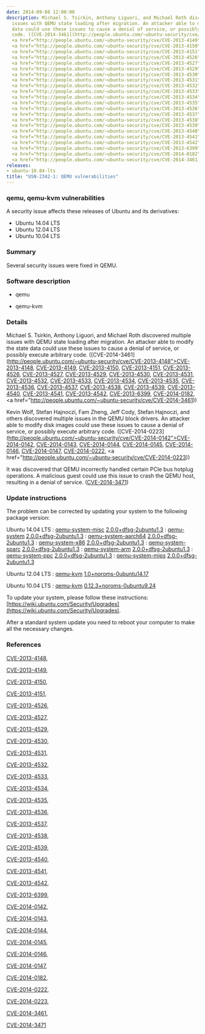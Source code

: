 ```yaml
---
date: 2014-09-08 12:00:00
description: Michael S. Tsirkin, Anthony Liguori, and Michael Roth discovered multiple
  issues with QEMU state loading after migration. An attacker able to modify the state
  data could use these issues to cause a denial of service, or possibly execute arbitrary
  code. ([CVE-2014-3461](http://people.ubuntu.com/~ubuntu-security/cve/CVE-2013-4148">CVE-2013-4148</a>,
  <a href="http://people.ubuntu.com/~ubuntu-security/cve/CVE-2013-4149">CVE-2013-4149</a>,
  <a href="http://people.ubuntu.com/~ubuntu-security/cve/CVE-2013-4150">CVE-2013-4150</a>,
  <a href="http://people.ubuntu.com/~ubuntu-security/cve/CVE-2013-4151">CVE-2013-4151</a>,
  <a href="http://people.ubuntu.com/~ubuntu-security/cve/CVE-2013-4526">CVE-2013-4526</a>,
  <a href="http://people.ubuntu.com/~ubuntu-security/cve/CVE-2013-4527">CVE-2013-4527</a>,
  <a href="http://people.ubuntu.com/~ubuntu-security/cve/CVE-2013-4529">CVE-2013-4529</a>,
  <a href="http://people.ubuntu.com/~ubuntu-security/cve/CVE-2013-4530">CVE-2013-4530</a>,
  <a href="http://people.ubuntu.com/~ubuntu-security/cve/CVE-2013-4531">CVE-2013-4531</a>,
  <a href="http://people.ubuntu.com/~ubuntu-security/cve/CVE-2013-4532">CVE-2013-4532</a>,
  <a href="http://people.ubuntu.com/~ubuntu-security/cve/CVE-2013-4533">CVE-2013-4533</a>,
  <a href="http://people.ubuntu.com/~ubuntu-security/cve/CVE-2013-4534">CVE-2013-4534</a>,
  <a href="http://people.ubuntu.com/~ubuntu-security/cve/CVE-2013-4535">CVE-2013-4535</a>,
  <a href="http://people.ubuntu.com/~ubuntu-security/cve/CVE-2013-4536">CVE-2013-4536</a>,
  <a href="http://people.ubuntu.com/~ubuntu-security/cve/CVE-2013-4537">CVE-2013-4537</a>,
  <a href="http://people.ubuntu.com/~ubuntu-security/cve/CVE-2013-4538">CVE-2013-4538</a>,
  <a href="http://people.ubuntu.com/~ubuntu-security/cve/CVE-2013-4539">CVE-2013-4539</a>,
  <a href="http://people.ubuntu.com/~ubuntu-security/cve/CVE-2013-4540">CVE-2013-4540</a>,
  <a href="http://people.ubuntu.com/~ubuntu-security/cve/CVE-2013-4541">CVE-2013-4541</a>,
  <a href="http://people.ubuntu.com/~ubuntu-security/cve/CVE-2013-4542">CVE-2013-4542</a>,
  <a href="http://people.ubuntu.com/~ubuntu-security/cve/CVE-2013-6399">CVE-2013-6399</a>,
  <a href="http://people.ubuntu.com/~ubuntu-security/cve/CVE-2014-0182">CVE-2014-0182</a>,
  <a href="http://people.ubuntu.com/~ubuntu-security/cve/CVE-2014-3461))
releases:
- ubuntu-10.04-lts
title: "USN-2342-1: QEMU vulnerabilities"
---
```


### qemu, qemu-kvm vulnerabilities

A security issue affects these releases of Ubuntu and its derivatives:

* Ubuntu 14.04 LTS
* Ubuntu 12.04 LTS
* Ubuntu 10.04 LTS

### Summary

Several security issues were fixed in QEMU. 

### Software description

* qemu 

* qemu-kvm 

### Details

Michael S. Tsirkin, Anthony Liguori, and Michael Roth discovered multiple issues with QEMU state loading after migration. An attacker able to modify the state data could use these issues to cause a denial of service, or possibly execute arbitrary code. ([CVE-2014-3461](http://people.ubuntu.com/~ubuntu-security/cve/CVE-2013-4148">CVE-2013-4148</a>, <a href="http://people.ubuntu.com/~ubuntu-security/cve/CVE-2013-4149">CVE-2013-4149</a>, <a href="http://people.ubuntu.com/~ubuntu-security/cve/CVE-2013-4150">CVE-2013-4150</a>, <a href="http://people.ubuntu.com/~ubuntu-security/cve/CVE-2013-4151">CVE-2013-4151</a>, <a href="http://people.ubuntu.com/~ubuntu-security/cve/CVE-2013-4526">CVE-2013-4526</a>, <a href="http://people.ubuntu.com/~ubuntu-security/cve/CVE-2013-4527">CVE-2013-4527</a>, <a href="http://people.ubuntu.com/~ubuntu-security/cve/CVE-2013-4529">CVE-2013-4529</a>, <a href="http://people.ubuntu.com/~ubuntu-security/cve/CVE-2013-4530">CVE-2013-4530</a>, <a href="http://people.ubuntu.com/~ubuntu-security/cve/CVE-2013-4531">CVE-2013-4531</a>, <a href="http://people.ubuntu.com/~ubuntu-security/cve/CVE-2013-4532">CVE-2013-4532</a>, <a href="http://people.ubuntu.com/~ubuntu-security/cve/CVE-2013-4533">CVE-2013-4533</a>, <a href="http://people.ubuntu.com/~ubuntu-security/cve/CVE-2013-4534">CVE-2013-4534</a>, <a href="http://people.ubuntu.com/~ubuntu-security/cve/CVE-2013-4535">CVE-2013-4535</a>, <a href="http://people.ubuntu.com/~ubuntu-security/cve/CVE-2013-4536">CVE-2013-4536</a>, <a href="http://people.ubuntu.com/~ubuntu-security/cve/CVE-2013-4537">CVE-2013-4537</a>, <a href="http://people.ubuntu.com/~ubuntu-security/cve/CVE-2013-4538">CVE-2013-4538</a>, <a href="http://people.ubuntu.com/~ubuntu-security/cve/CVE-2013-4539">CVE-2013-4539</a>, <a href="http://people.ubuntu.com/~ubuntu-security/cve/CVE-2013-4540">CVE-2013-4540</a>, <a href="http://people.ubuntu.com/~ubuntu-security/cve/CVE-2013-4541">CVE-2013-4541</a>, <a href="http://people.ubuntu.com/~ubuntu-security/cve/CVE-2013-4542">CVE-2013-4542</a>, <a href="http://people.ubuntu.com/~ubuntu-security/cve/CVE-2013-6399">CVE-2013-6399</a>, <a href="http://people.ubuntu.com/~ubuntu-security/cve/CVE-2014-0182">CVE-2014-0182</a>, <a href="http://people.ubuntu.com/~ubuntu-security/cve/CVE-2014-3461))

Kevin Wolf, Stefan Hajnoczi, Fam Zheng, Jeff Cody, Stefan Hajnoczi, and others discovered multiple issues in the QEMU block drivers. An attacker able to modify disk images could use these issues to cause a denial of service, or possibly execute arbitrary code. ([CVE-2014-0223](http://people.ubuntu.com/~ubuntu-security/cve/CVE-2014-0142">CVE-2014-0142</a>, <a href="http://people.ubuntu.com/~ubuntu-security/cve/CVE-2014-0143">CVE-2014-0143</a>, <a href="http://people.ubuntu.com/~ubuntu-security/cve/CVE-2014-0144">CVE-2014-0144</a>, <a href="http://people.ubuntu.com/~ubuntu-security/cve/CVE-2014-0145">CVE-2014-0145</a>, <a href="http://people.ubuntu.com/~ubuntu-security/cve/CVE-2014-0146">CVE-2014-0146</a>, <a href="http://people.ubuntu.com/~ubuntu-security/cve/CVE-2014-0147">CVE-2014-0147</a>, <a href="http://people.ubuntu.com/~ubuntu-security/cve/CVE-2014-0222">CVE-2014-0222</a>, <a href="http://people.ubuntu.com/~ubuntu-security/cve/CVE-2014-0223))

It was discovered that QEMU incorrectly handled certain PCIe bus hotplug operations. A malicious guest could use this issue to crash the QEMU host, resulting in a denial of service. ([CVE-2014-3471](http://people.ubuntu.com/~ubuntu-security/cve/CVE-2014-3471)) 

### Update instructions

The problem can be corrected by updating your system to the following package version:

Ubuntu 14.04 LTS
 : [qemu-system-misc](https://launchpad.net/ubuntu/+source/qemu) <span> [2.0.0+dfsg-2ubuntu1.3](https://launchpad.net/ubuntu/+source/qemu/2.0.0+dfsg-2ubuntu1.3) </span> 
 : [qemu-system](https://launchpad.net/ubuntu/+source/qemu) <span> [2.0.0+dfsg-2ubuntu1.3](https://launchpad.net/ubuntu/+source/qemu/2.0.0+dfsg-2ubuntu1.3) </span> 
 : [qemu-system-aarch64](https://launchpad.net/ubuntu/+source/qemu) <span> [2.0.0+dfsg-2ubuntu1.3](https://launchpad.net/ubuntu/+source/qemu/2.0.0+dfsg-2ubuntu1.3) </span> 
 : [qemu-system-x86](https://launchpad.net/ubuntu/+source/qemu) <span> [2.0.0+dfsg-2ubuntu1.3](https://launchpad.net/ubuntu/+source/qemu/2.0.0+dfsg-2ubuntu1.3) </span> 
 : [qemu-system-sparc](https://launchpad.net/ubuntu/+source/qemu) <span> [2.0.0+dfsg-2ubuntu1.3](https://launchpad.net/ubuntu/+source/qemu/2.0.0+dfsg-2ubuntu1.3) </span> 
 : [qemu-system-arm](https://launchpad.net/ubuntu/+source/qemu) <span> [2.0.0+dfsg-2ubuntu1.3](https://launchpad.net/ubuntu/+source/qemu/2.0.0+dfsg-2ubuntu1.3) </span> 
 : [qemu-system-ppc](https://launchpad.net/ubuntu/+source/qemu) <span> [2.0.0+dfsg-2ubuntu1.3](https://launchpad.net/ubuntu/+source/qemu/2.0.0+dfsg-2ubuntu1.3) </span> 
 : [qemu-system-mips](https://launchpad.net/ubuntu/+source/qemu) <span> [2.0.0+dfsg-2ubuntu1.3](https://launchpad.net/ubuntu/+source/qemu/2.0.0+dfsg-2ubuntu1.3) </span> 

Ubuntu 12.04 LTS
 : [qemu-kvm](https://launchpad.net/ubuntu/+source/qemu-kvm) <span> [1.0+noroms-0ubuntu14.17](https://launchpad.net/ubuntu/+source/qemu-kvm/1.0+noroms-0ubuntu14.17) </span> 

Ubuntu 10.04 LTS
 : [qemu-kvm](https://launchpad.net/ubuntu/+source/qemu-kvm) <span> [0.12.3+noroms-0ubuntu9.24](https://launchpad.net/ubuntu/+source/qemu-kvm/0.12.3+noroms-0ubuntu9.24) </span> 

To update your system, please follow these instructions: [https://wiki.ubuntu.com/Security/Upgrades](https://wiki.ubuntu.com/Security/Upgrades).

After a standard system update you need to reboot your computer to make all the necessary changes. 

### References

 [CVE-2013-4148](http://people.ubuntu.com/~ubuntu-security/cve/CVE-2013-4148), 

 [CVE-2013-4149](http://people.ubuntu.com/~ubuntu-security/cve/CVE-2013-4149), 

 [CVE-2013-4150](http://people.ubuntu.com/~ubuntu-security/cve/CVE-2013-4150), 

 [CVE-2013-4151](http://people.ubuntu.com/~ubuntu-security/cve/CVE-2013-4151), 

 [CVE-2013-4526](http://people.ubuntu.com/~ubuntu-security/cve/CVE-2013-4526), 

 [CVE-2013-4527](http://people.ubuntu.com/~ubuntu-security/cve/CVE-2013-4527), 

 [CVE-2013-4529](http://people.ubuntu.com/~ubuntu-security/cve/CVE-2013-4529), 

 [CVE-2013-4530](http://people.ubuntu.com/~ubuntu-security/cve/CVE-2013-4530), 

 [CVE-2013-4531](http://people.ubuntu.com/~ubuntu-security/cve/CVE-2013-4531), 

 [CVE-2013-4532](http://people.ubuntu.com/~ubuntu-security/cve/CVE-2013-4532), 

 [CVE-2013-4533](http://people.ubuntu.com/~ubuntu-security/cve/CVE-2013-4533), 

 [CVE-2013-4534](http://people.ubuntu.com/~ubuntu-security/cve/CVE-2013-4534), 

 [CVE-2013-4535](http://people.ubuntu.com/~ubuntu-security/cve/CVE-2013-4535), 

 [CVE-2013-4536](http://people.ubuntu.com/~ubuntu-security/cve/CVE-2013-4536), 

 [CVE-2013-4537](http://people.ubuntu.com/~ubuntu-security/cve/CVE-2013-4537), 

 [CVE-2013-4538](http://people.ubuntu.com/~ubuntu-security/cve/CVE-2013-4538), 

 [CVE-2013-4539](http://people.ubuntu.com/~ubuntu-security/cve/CVE-2013-4539), 

 [CVE-2013-4540](http://people.ubuntu.com/~ubuntu-security/cve/CVE-2013-4540), 

 [CVE-2013-4541](http://people.ubuntu.com/~ubuntu-security/cve/CVE-2013-4541), 

 [CVE-2013-4542](http://people.ubuntu.com/~ubuntu-security/cve/CVE-2013-4542), 

 [CVE-2013-6399](http://people.ubuntu.com/~ubuntu-security/cve/CVE-2013-6399), 

 [CVE-2014-0142](http://people.ubuntu.com/~ubuntu-security/cve/CVE-2014-0142), 

 [CVE-2014-0143](http://people.ubuntu.com/~ubuntu-security/cve/CVE-2014-0143), 

 [CVE-2014-0144](http://people.ubuntu.com/~ubuntu-security/cve/CVE-2014-0144), 

 [CVE-2014-0145](http://people.ubuntu.com/~ubuntu-security/cve/CVE-2014-0145), 

 [CVE-2014-0146](http://people.ubuntu.com/~ubuntu-security/cve/CVE-2014-0146), 

 [CVE-2014-0147](http://people.ubuntu.com/~ubuntu-security/cve/CVE-2014-0147), 

 [CVE-2014-0182](http://people.ubuntu.com/~ubuntu-security/cve/CVE-2014-0182), 

 [CVE-2014-0222](http://people.ubuntu.com/~ubuntu-security/cve/CVE-2014-0222), 

 [CVE-2014-0223](http://people.ubuntu.com/~ubuntu-security/cve/CVE-2014-0223), 

 [CVE-2014-3461](http://people.ubuntu.com/~ubuntu-security/cve/CVE-2014-3461), 

 [CVE-2014-3471](http://people.ubuntu.com/~ubuntu-security/cve/CVE-2014-3471)
